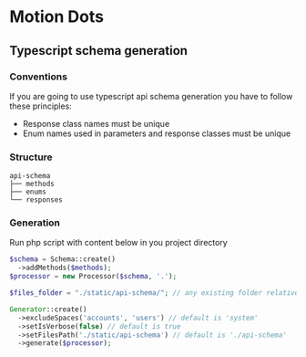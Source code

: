 # Motion Dots

## Typescript schema generation

### Conventions

If you are going to use typescript api schema generation you have to follow these principles:
- Response class names must be unique
- Enum names used in parameters and response classes must be unique

### Structure

```
api-schema
├── methods
├── enums
└── responses
```

### Generation

Run php script with content below in you project directory

```php
$schema = Schema::create()
  ->addMethods($methods);
$processor = new Processor($schema, '.');

$files_folder = "./static/api-schema/"; // any existing folder relative to current working directory

Generator::create()
  ->excludeSpaces('accounts', 'users') // default is 'system'
  ->setIsVerbose(false) // default is true
  ->setFilesPath('./static/api-schema') // default is './api-schema'
  ->generate($processor);
```
